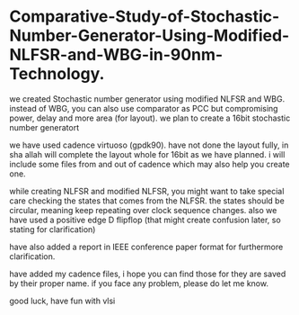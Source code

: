 # Comparative-Study-of-Stochastic-Number-Generator-Using-Modified-NLFSR-and-WBG-in-90nm-Technology.
we created Stochastic number generator using modified NLFSR and WBG. instead of WBG, you can also use comparator as PCC but compromising power, delay and more area (for layout). we plan to create a 16bit stochastic number generatort

we have used cadence virtuoso (gpdk90). have not done the layout fully, in sha allah will complete the layout whole for 16bit as we have planned.
i will include some files from and out of cadence which may also help you create one. 

while creating NLFSR and modified NLFSR, you might want to take special care checking the states that comes from the NLFSR. the states should be circular, meaning keep repeating over clock sequence changes. 
also we have used a positive edge D flipflop (that might create confusion later, so stating for clarification)

have also added a report in IEEE conference paper format for furthermore clarification. 

have added my cadence files, i hope you can find those for they are saved by their proper name. 
if you face any problem, please do let me know. 

good luck, have fun with vlsi
